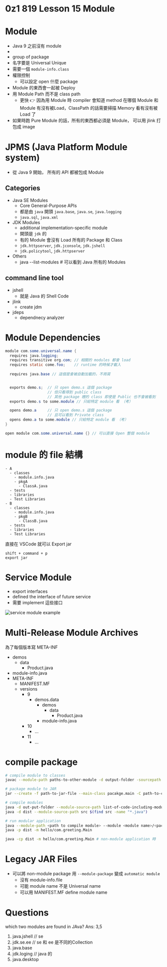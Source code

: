 # 0z1 819 Lesson 15 Module

# Module
- Java 9 之前沒有 module
- 
- group of package
- 名字要是 Universal Unique
- 需要一個 `module-info.class`
- 權限控制
  - 可以設定 open 什麼 package
- Module 的東西會一起被 Deploy
- 用 Module Path 而不是 class path
  - 更快 👉 因為用 Module 時 compiler 會知道 method 在哪個 Module 和 Module 有沒有被Load，ClassPath 的話需要掃描 Memory 看有沒有被 Load 了
- 如果時跑 Pure Module 的話，所有的東西都必須是 Module， 可以用 jlink 打包成 image

# JPMS (Java Platform Module system)
- 從 Java 9 開始， 所有的 API 都被包成 Module

## Categories
- Java SE Modules
  - Core General-Purpose APIs
  - 都是由 `java` 開頭 `java.base`, `java.se`, `java.logging`
  - `java.sql`, `java.xml`
- JDK Modules
  - additional implementation-specific module
  - 開頭是 `jdk` 的
  - 有的 Module 會沒有 Load 所有的 Package 和 Class 
  - `jdk.httpserver`, `jdk.jconsole`, `jdk.jshell`
  - `jdk.policytool`, `jdk.httpserver`
- Others
  - java --list-modules # 可以看到 Java 所有的 Modules

## command line tool
- jshell
  - 就是 Java 的 Shell Code
- jlink
  - create jdm
- jdeps
  - dependnecy analyzer

# Module Dependencies
```java
module com.some.universal.name {
  requires java.logging;
  requires transitive org.com; // 相關的 modules 都會 load
  requires static come.foo;    // runtime 的時候才載入
  
  requires java.base // 這個是會被自動加載的，不用寫


  exports demo.s;  // 只 open demo.s 這個 package
                   // 但只看得到 public class
                   // 其他 package 裡的 class 即使是 Public 也不會被看到
  exports demo.s to some.module // 只給特定 module 看 （考）

  opens demo.a     // 只 open demo.s 這個 package
                   // 且可以看到 Private class
  opens demo.a to some.module // 只給特定 module 看 （考）
}

open module com.some.universal.name {} // 可以直接 Open 整個 module
```

# module 的 file 結構
```
- A
  - classes
    - module.info.java
    - pkgA
      - ClassA.java
  - tests
  - libraries
  - Test Libraries
- B
  - classes
    - module.info.java
    - pkgB
      - ClassB.java
  - tests
  - libraries
  - Test Libraries
```

直接在 VSCode 就可以 Export jar

```
shift + command + p
export jar
```

# Service Module
- export interfaces
- defined the interface of future service
- 需要 implement 這些接口

<img src="./images/service-module-example.png" alt="service module example"/>

# Multi-Release Module Archives
為了每個版本寫 META-INF
- demos
  - data
    - Product.java
- module-info.java
- META-INF
  - MANIFEST.MF
  - versions
    - 9
      - demos.data
        - demos
          - data
            - Product.java
        - module-info.java
    - 10
      - ...
    - 11
      - ...

# compile package

```sh 
# compile module to classes
javac --module-path paths-to-other-module -d output-folder -sourcepath path-to-code

# package module to JAR
jar --create -f path-to-jar-file --main-class pacakge.main -C path-to-code .

# compile modules
java -d out-put-folder --module-source-path list-of-code-including-module-info
java -d dist --module-source-path src $(find src -name "*.java")

# run modular application
java --module-path <path to compile module> --module <module name>/<package name>.<main class name>
java -p dist -m hello/com.greeting.Main

java -cp dist -m hello/com.greeting.Main # non-module application 時
``` 

# Legacy JAR Files
- 可以將 non-module package 用 `--module-package` 變成 `automatic module`
  - 沒有 module-info.file
  - 可能 module name 不是 Universal name
  - 可以用 MANIFEST.MF define module name


# Questions
which two modules are found in JAva?
Ans: 3,5
1. java.jshell // se
2. jdk.se.ee   // se 和 ee 是不同的Collection
3. java.base 
4. jdk.loging  // java 的
5. java.desktop
